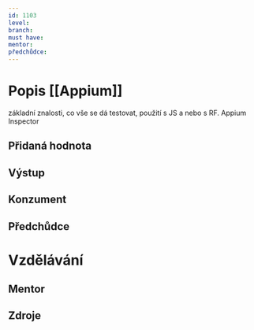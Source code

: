 ```yaml
---
id: 1103
level: 
branch: 
must have: 
mentor: 
předchůdce: 
---
```



# Popis [[Appium]]
základní znalosti, co vše se dá testovat, použití s JS a nebo s RF. Appium Inspector

## Přidaná hodnota


## Výstup


## Konzument


## Předchůdce


# Vzdělávání


## Mentor


## Zdroje